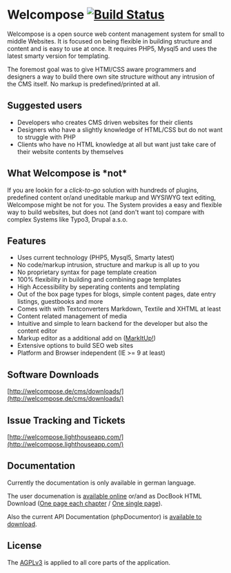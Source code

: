 # Welcompose [![Build Status](https://travis-ci.org/olafgleba/welcompose.png)](https://travis-ci.org/olafgleba/welcompose)

Welcompose is a open source web content management system for small to middle Websites. It is focused on being flexible in building structure and content and is easy to use at once. It requires PHP5, Mysql5 and uses the latest smarty version for templating.

The foremost goal was to give HTMl/CSS aware programmers and designers a way to build there own site structure without any intrusion of the CMS itself. No markup is predefined/printed at all.


## Suggested users

* Developers who creates CMS driven websites for their clients
* Designers who have a slightly knowledge of HTML/CSS but do not want to struggle with PHP
* Clients who have no HTML knowledge at all but want just take care of their website contents by themselves


## What Welcompose is \*not*

If you are lookin for a *click-to-go* solution with hundreds of plugins, predefined content or/and uneditable markup and WYSIWYG text editing, Welcompose might be not for you. The System provides a easy and flexible way to build websites, but does not (and don't want to) compare with complex Systems like Typo3, Drupal a.s.o.


## Features

* Uses current technology (PHP5, Mysql5, Smarty latest)
* No code/markup intrusion, structure and markup is all up to you
* No proprietary syntax for page template creation
* 100% flexibility in building and combining page templates
* High Accessibility by seperating contents and templating
* Out of the box page types for blogs, simple content pages, date entry listings, guestbooks and more
* Comes with with Textconverters Markdown, Textile and XHTML at least
* Content related management of media
* Intuitive and simple to learn backend for the developer but also the content editor
* Markup editor as a additional add on ([MarkItUp!](http://markitup.jaysalvat.com/home/))
* Extensive options to build SEO web sites
* Platform and Browser independent (IE >= 9 at least)


## Software Downloads

[http://welcompose.de/cms/downloads/](http://welcompose.de/cms/downloads/)


## Issue Tracking and Tickets

[http://welcompose.lighthouseapp.com/](http://welcompose.lighthouseapp.com/)


## Documentation

Currently the documentation is only available in german language. 

The user documenation is [available online](http://docs.welcompose.de/handbuch/) or/and as DocBook HTML Download ([One page each chapter](http://downloads.welcompose.de/handbuch/welcompose-benutzerhandbuch-multi.zip) / [One single page](http://downloads.welcompose.de/handbuch/welcompose-benutzerhandbuch-single.zip)).

Also the current API Documentation (phpDocumentor) is [available to download](http://downloads.welcompose.de/api/welcompose-api-0.9.6.zip).


## License

The [AGPLv3](http://www.opensource.org/licenses/agpl-v3.html) is applied to all core parts of the application.